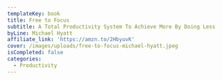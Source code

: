 ```yaml
---
templateKey: book
title: Free to Focus
subtitle: A Total Productivity System To Achieve More By Doing Less
byLine: Michael Hyatt
affiliate_link: 'https://amzn.to/2HbyuvK'
cover: /images/uploads/free-to-focus-michael-hyatt.jpeg
isCompleted: false
categories:
  - Productivity
---
```


